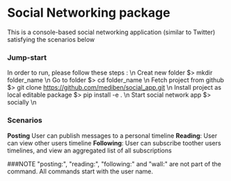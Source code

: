 # Social Networking package
This is a console-based social networking application (similar to Twitter) satisfying the scenarios below

### Jump-start
In order to run, please follow these steps : \n
Creat new folder $> mkdir folder_name \n
Go to folder $> cd folder_name \n
Fetch project from github $> git clone https://github.com/mediben/social_app.git \n
Install project as local editable package $> pip install -e . \n
Start social network app $> socially \n

### Scenarios
**Posting** User can publish messages to a personal timeline
**Reading**: User can view other users timeline
**Following**: User can subscribe toother users timelines, and view an aggregated list of all subscriptions

###NOTE
"posting:", "reading:", "following:" and "wall:" are not part of the command. All commands start with the user name.

